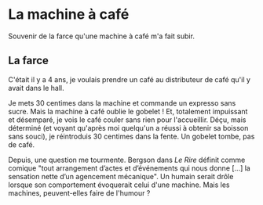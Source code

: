 La machine à café
=================

Souvenir de la farce qu'une machine à café m'a fait subir.

La farce
--------

C'était il y a 4 ans, je voulais prendre un café au distributeur de café qu'il y avait dans le hall.

Je mets 30 centimes dans la machine et commande un expresso sans sucre. Mais la machine à café oublie le gobelet ! Et, totalement impuissant et désemparé, je vois le café couler sans rien pour l'accueillir. Déçu, mais déterminé (et voyant qu'après moi quelqu'un a réussi à obtenir sa boisson sans souci), je réintroduis 30 centimes dans la fente. Un gobelet tombe, pas de café.

Depuis, une question me tourmente. Bergson dans *Le Rire* définit comme comique "tout arrangement d’actes et d’événements qui nous donne [...] la sensation nette d’un agencement mécanique". Un humain serait drôle lorsque son comportement évoquerait celui d'une machine. Mais les machines, peuvent-elles faire de l'humour ?
